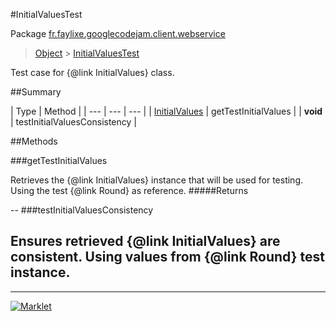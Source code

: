 #InitialValuesTest

Package [fr.faylixe.googlecodejam.client.webservice](README.md)<br>
> [Object](../../../../java/lang/Object.md) > [InitialValuesTest](InitialValuesTest.md)

Test case for {@link InitialValues} class.

##Summary


| Type | Method |
| --- | --- | --- |
| [InitialValues](InitialValues.md) | getTestInitialValues |
| **void** | testInitialValuesConsistency |

##Methods

###getTestInitialValues


Retrieves the {@link InitialValues}
 instance that will be used for testing.
 Using the test {@link Round} as reference.
#####Returns



--
###testInitialValuesConsistency


Ensures retrieved {@link InitialValues} are
 consistent. Using values from {@link Round}
 test instance.
--
---
[![Marklet](https://img.shields.io/badge/Generated%20by-Marklet-green.svg)](https://github.com/Faylixe/marklet)